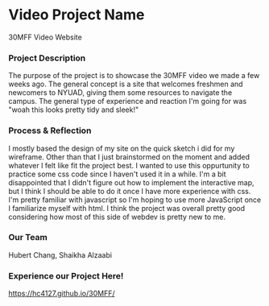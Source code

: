 # Video Project Name
30MFF Video Website

### Project Description
The purpose of the project is to showcase the 30MFF video we made a few weeks ago. The general concept is a site that welcomes freshmen and newcomers to NYUAD, giving them some resources to navigate the campus. The general type of experience and reaction I'm going for was "woah this looks pretty tidy and sleek!"

### Process & Reflection
I mostly based the design of my site on the quick sketch i did for my wireframe. Other than that I just brainstormed on the moment and added whatever I felt like fit the project best. I wanted to use this oppurtunity to practice some css code since I haven't used it in a while. I'm a bit disappointed that I didn't figure out how to implement the interactive map, but I think I should be able to do it once I have more experience with css. I'm pretty familiar with javascript so I'm hoping to use more JavaScript once I familiarize myself with html. I think the project was overall pretty good considering how most of this side of webdev is pretty new to me.

### Our Team
Hubert Chang, Shaikha Alzaabi

### Experience our Project Here!
https://hc4127.github.io/30MFF/
